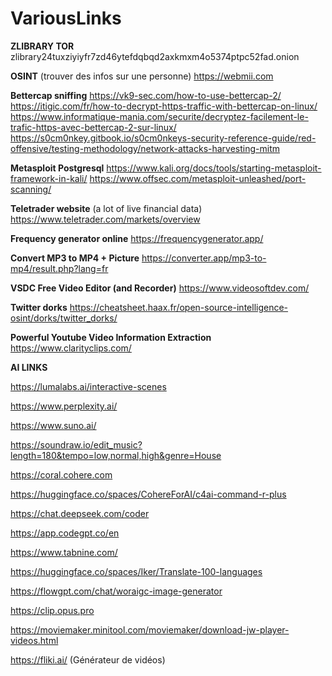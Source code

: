 # VariousLinks

**ZLIBRARY TOR**
zlibrary24tuxziyiyfr7zd46ytefdqbqd2axkmxm4o5374ptpc52fad.onion

**OSINT** (trouver des infos sur une personne)
https://webmii.com

**Bettercap sniffing**
https://vk9-sec.com/how-to-use-bettercap-2/
https://itigic.com/fr/how-to-decrypt-https-traffic-with-bettercap-on-linux/
https://www.informatique-mania.com/securite/decryptez-facilement-le-trafic-https-avec-bettercap-2-sur-linux/
https://s0cm0nkey.gitbook.io/s0cm0nkeys-security-reference-guide/red-offensive/testing-methodology/network-attacks-harvesting-mitm

**Metasploit Postgresql**
https://www.kali.org/docs/tools/starting-metasploit-framework-in-kali/
https://www.offsec.com/metasploit-unleashed/port-scanning/

**Teletrader website** (a lot of live financial data)
https://www.teletrader.com/markets/overview

**Frequency generator online**
https://frequencygenerator.app/

**Convert MP3 to MP4 + Picture**
https://converter.app/mp3-to-mp4/result.php?lang=fr

**VSDC Free Video Editor (and Recorder)**
https://www.videosoftdev.com/

**Twitter dorks**
https://cheatsheet.haax.fr/open-source-intelligence-osint/dorks/twitter_dorks/

**Powerful Youtube Video Information Extraction** https://www.clarityclips.com/

**AI LINKS**

https://lumalabs.ai/interactive-scenes

https://www.perplexity.ai/

https://www.suno.ai/

https://soundraw.io/edit_music?length=180&tempo=low,normal,high&genre=House

https://coral.cohere.com

https://huggingface.co/spaces/CohereForAI/c4ai-command-r-plus

https://chat.deepseek.com/coder

https://app.codegpt.co/en

https://www.tabnine.com/

https://huggingface.co/spaces/Iker/Translate-100-languages

https://flowgpt.com/chat/woraigc-image-generator

https://clip.opus.pro

https://moviemaker.minitool.com/moviemaker/download-jw-player-videos.html

https://fliki.ai/ (Générateur de vidéos)


